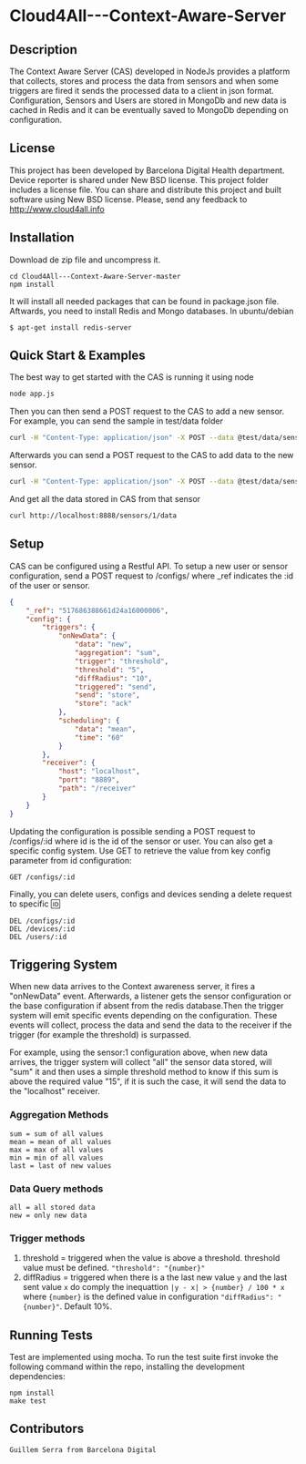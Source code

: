 Cloud4All---Context-Aware-Server
================================

Description
-----------

The Context Aware Server (CAS) developed in NodeJs provides a platform that collects, stores and process the data from sensors and when some triggers are fired it sends the processed data to a client in json format. Configuration, Sensors and Users are stored in MongoDb and new data is cached in Redis and it can be eventually saved to MongoDb depending on configuration.


License
-------

This project has been developed by Barcelona Digital Health department. Device reporter is shared under New BSD license. This project folder includes a license file. You can share and distribute this project and built software using New BSD license. Please, send any feedback to http://www.cloud4all.info


Installation
------------

Download de zip file and uncompress it.

	cd Cloud4All---Context-Aware-Server-master
	npm install

It will install all needed packages that can be found in package.json file. Aftwards, you need to install Redis and Mongo databases. In ubuntu/debian

	$ apt-get install redis-server


Quick Start & Examples
----------------------

The best way to get started with the CAS is running it using node

```bash
node app.js
```

Then you can then send a POST request to the CAS to add a new sensor. For example, you can send the sample in test/data folder

```bash
curl -H "Content-Type: application/json" -X POST --data @test/data/sensor-sample-uuid.json http://localhost:8888/sensors
```
Afterwards you can send a POST request to the CAS to add data to the new sensor.

```bash
curl -H "Content-Type: application/json" -X POST --data @test/data/sensor-sample-data.json http://localhost:8888/sensors/1/data
```
And get all the data stored in CAS from that sensor

```bash
curl http://localhost:8888/sensors/1/data
```

Setup
-----

CAS can be configured using a Restful API. To setup a new user or sensor configuration, send a POST request to /configs/ where _ref indicates the :id of the user or sensor.

```json
{
	"_ref": "517686388661d24a16000006",
	"config": {
		"triggers": {
			"onNewData": {
				"data": "new",
				"aggregation": "sum",
				"trigger": "threshold",
				"threshold": "5",
				"diffRadius": "10",
				"triggered": "send",
				"send": "store",
				"store": "ack"
			}, 
			"scheduling": {
				"data": "mean",
				"time": "60"
			}
		},
		"receiver": {
			"host": "localhost",
			"port": "8889",
			"path": "/receiver"
		}
	}
}
```

Updating the configuration is possible sending a POST request to /configs/:id where id is the id of the sensor or user. You can also get a specific config system. Use GET to retrieve the value from key config parameter from id configuration:

	GET /configs/:id

Finally, you can delete users, configs and devices sending a delete request to specific :id:
	
	DEL /configs/:id
	DEL /devices/:id
	DEL /users/:id


Triggering System
-----------------

When new data arrives to the Context awareness server, it fires a "onNewData" event. Afterwards, a listener gets the sensor configuration or the base configuration if absent from the redis database.Then the trigger system will emit specific events depending on the configuration. These events will collect, process the data and send the data to the receiver if the trigger (for example the threshold) is surpassed. 

For example, using the sensor:1 configuration above, when new data arrives, the trigger system will collect "all" the sensor data stored, will "sum" it and then uses a simple threshold method to know if this sum is above the required value "15", if it is such the case, it will send the data to the "localhost" receiver.

### Aggregation Methods

	sum = sum of all values
	mean = mean of all values
	max = max of all values
	min = min of all values
	last = last of new values

### Data Query methods

	all = all stored data
	new = only new data

### Trigger methods
	
1. threshold = triggered when the value is above a threshold. threshold value must be defined. `"threshold": "{number}"`
2. diffRadius = triggered when there is a the last new value `y` and the last sent value `x` do comply the inequattion `|y - x| > {number} / 100 * x` where `{number}` is the defined value in configuration `"diffRadius": "{number}"`. Default 10%.


Running Tests
-------------

Test are implemented using mocha. To run the test suite first invoke the following command within the repo, installing the development dependencies:

	npm install
	make test


Contributors
------------

	Guillem Serra from Barcelona Digital
	
